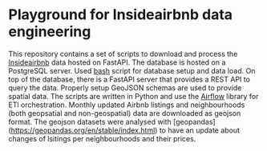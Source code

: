 Playground for Insideairbnb data engineering
============================================

This repository contains a set of scripts to download and process the [Insideairbnb](http://insideairbnb.com/get-the-data.html) data hosted on FastAPI.
The database is hosted on a PostgreSQL server. Used [bash](https://github.com/laszlocsunderlik/insideairbnb/blob/main/postgres-init.sh) script for database setup and data load.
On top of the database, there is a FastAPI server that provides a REST API to query the data. Properly setup GeoJSON schemas are used to provide spatial data.
The scripts are written in Python and use the [Airflow](https://airflow.apache.org/) library for ETl orchestration. Monthly updated Airbnb listings and neighbourhoods (both geopsatial and non-geospatial) data are downloaded as geojson format.
The geojson datasets were analysed with [geopandas] (https://geopandas.org/en/stable/index.html) to have an update about changes of lsitings per neighbourhoods and their prices.